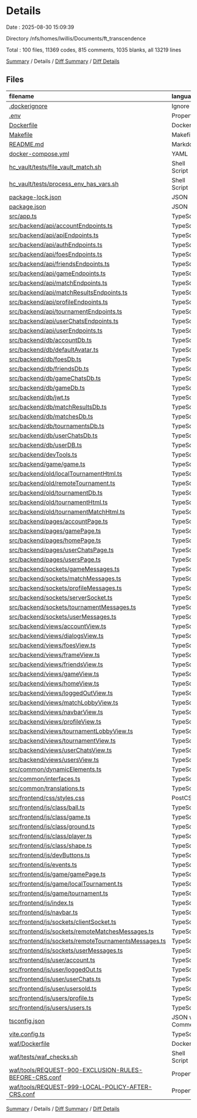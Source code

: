 # Details

Date : 2025-08-30 15:09:39

Directory /nfs/homes/lwillis/Documents/ft_transcendence

Total : 100 files,  11369 codes, 815 comments, 1035 blanks, all 13219 lines

[Summary](results.md) / Details / [Diff Summary](diff.md) / [Diff Details](diff-details.md)

## Files
| filename | language | code | comment | blank | total |
| :--- | :--- | ---: | ---: | ---: | ---: |
| [.dockerignore](/.dockerignore) | Ignore | 8 | 0 | 1 | 9 |
| [.env](/.env) | Properties | 5 | 2 | 2 | 9 |
| [Dockerfile](/Dockerfile) | Docker | 18 | 14 | 11 | 43 |
| [Makefile](/Makefile) | Makefile | 7 | 0 | 4 | 11 |
| [README.md](/README.md) | Markdown | 52 | 0 | 11 | 63 |
| [docker-compose.yml](/docker-compose.yml) | YAML | 109 | 12 | 8 | 129 |
| [hc\_vault/tests/file\_vault\_match.sh](/hc_vault/tests/file_vault_match.sh) | Shell Script | 5 | 1 | 2 | 8 |
| [hc\_vault/tests/process\_env\_has\_vars.sh](/hc_vault/tests/process_env_has_vars.sh) | Shell Script | 3 | 2 | 3 | 8 |
| [package-lock.json](/package-lock.json) | JSON | 3,759 | 0 | 1 | 3,760 |
| [package.json](/package.json) | JSON | 36 | 0 | 1 | 37 |
| [src/app.ts](/src/app.ts) | TypeScript | 167 | 21 | 24 | 212 |
| [src/backend/api/accountEndpoints.ts](/src/backend/api/accountEndpoints.ts) | TypeScript | 102 | 53 | 38 | 193 |
| [src/backend/api/apiEndpoints.ts](/src/backend/api/apiEndpoints.ts) | TypeScript | 35 | 36 | 12 | 83 |
| [src/backend/api/authEndpoints.ts](/src/backend/api/authEndpoints.ts) | TypeScript | 91 | 1 | 18 | 110 |
| [src/backend/api/foesEndpoints.ts](/src/backend/api/foesEndpoints.ts) | TypeScript | 29 | 0 | 8 | 37 |
| [src/backend/api/friendsEndpoints.ts](/src/backend/api/friendsEndpoints.ts) | TypeScript | 44 | 0 | 12 | 56 |
| [src/backend/api/gameEndpoints.ts](/src/backend/api/gameEndpoints.ts) | TypeScript | 8 | 0 | 2 | 10 |
| [src/backend/api/matchEndpoints.ts](/src/backend/api/matchEndpoints.ts) | TypeScript | 15 | 11 | 7 | 33 |
| [src/backend/api/matchResultsEndpoints.ts](/src/backend/api/matchResultsEndpoints.ts) | TypeScript | 5 | 6 | 3 | 14 |
| [src/backend/api/profileEndpoints.ts](/src/backend/api/profileEndpoints.ts) | TypeScript | 34 | 0 | 9 | 43 |
| [src/backend/api/tournamentEndpoints.ts](/src/backend/api/tournamentEndpoints.ts) | TypeScript | 35 | 0 | 7 | 42 |
| [src/backend/api/userChatsEndpoints.ts](/src/backend/api/userChatsEndpoints.ts) | TypeScript | 18 | 0 | 4 | 22 |
| [src/backend/api/userEndpoints.ts](/src/backend/api/userEndpoints.ts) | TypeScript | 65 | 1 | 10 | 76 |
| [src/backend/db/accountDb.ts](/src/backend/db/accountDb.ts) | TypeScript | 80 | 18 | 8 | 106 |
| [src/backend/db/defaultAvatar.ts](/src/backend/db/defaultAvatar.ts) | TypeScript | 284 | 0 | 1 | 285 |
| [src/backend/db/foesDb.ts](/src/backend/db/foesDb.ts) | TypeScript | 55 | 10 | 8 | 73 |
| [src/backend/db/friendsDb.ts](/src/backend/db/friendsDb.ts) | TypeScript | 57 | 9 | 8 | 74 |
| [src/backend/db/gameChatsDb.ts](/src/backend/db/gameChatsDb.ts) | TypeScript | 45 | 6 | 6 | 57 |
| [src/backend/db/gameDb.ts](/src/backend/db/gameDb.ts) | TypeScript | 57 | 50 | 13 | 120 |
| [src/backend/db/jwt.ts](/src/backend/db/jwt.ts) | TypeScript | 65 | 0 | 9 | 74 |
| [src/backend/db/matchResultsDb.ts](/src/backend/db/matchResultsDb.ts) | TypeScript | 50 | 3 | 6 | 59 |
| [src/backend/db/matchesDb.ts](/src/backend/db/matchesDb.ts) | TypeScript | 62 | 0 | 9 | 71 |
| [src/backend/db/tournamentsDb.ts](/src/backend/db/tournamentsDb.ts) | TypeScript | 138 | 0 | 17 | 155 |
| [src/backend/db/userChatsDb.ts](/src/backend/db/userChatsDb.ts) | TypeScript | 93 | 12 | 10 | 115 |
| [src/backend/db/userDB.ts](/src/backend/db/userDB.ts) | TypeScript | 1,692 | 56 | 57 | 1,805 |
| [src/backend/devTools.ts](/src/backend/devTools.ts) | TypeScript | 26 | 0 | 2 | 28 |
| [src/backend/game/game.ts](/src/backend/game/game.ts) | TypeScript | 5 | 3 | 1 | 9 |
| [src/backend/old/localTournamentHtml.ts](/src/backend/old/localTournamentHtml.ts) | TypeScript | 29 | 0 | 5 | 34 |
| [src/backend/old/remoteTournament.ts](/src/backend/old/remoteTournament.ts) | TypeScript | 27 | 0 | 4 | 31 |
| [src/backend/old/tournamentDb.ts](/src/backend/old/tournamentDb.ts) | TypeScript | 105 | 36 | 8 | 149 |
| [src/backend/old/tournamentHtml.ts](/src/backend/old/tournamentHtml.ts) | TypeScript | 69 | 0 | 12 | 81 |
| [src/backend/old/tournamentMatchHtml.ts](/src/backend/old/tournamentMatchHtml.ts) | TypeScript | 108 | 0 | 18 | 126 |
| [src/backend/pages/accountPage.ts](/src/backend/pages/accountPage.ts) | TypeScript | 15 | 0 | 4 | 19 |
| [src/backend/pages/gamePage.ts](/src/backend/pages/gamePage.ts) | TypeScript | 57 | 1 | 9 | 67 |
| [src/backend/pages/homePage.ts](/src/backend/pages/homePage.ts) | TypeScript | 14 | 3 | 2 | 19 |
| [src/backend/pages/userChatsPage.ts](/src/backend/pages/userChatsPage.ts) | TypeScript | 34 | 0 | 7 | 41 |
| [src/backend/pages/usersPage.ts](/src/backend/pages/usersPage.ts) | TypeScript | 25 | 0 | 5 | 30 |
| [src/backend/sockets/gameMessages.ts](/src/backend/sockets/gameMessages.ts) | TypeScript | 20 | 0 | 5 | 25 |
| [src/backend/sockets/matchMessages.ts](/src/backend/sockets/matchMessages.ts) | TypeScript | 48 | 0 | 6 | 54 |
| [src/backend/sockets/profileMessages.ts](/src/backend/sockets/profileMessages.ts) | TypeScript | 11 | 0 | 4 | 15 |
| [src/backend/sockets/serverSocket.ts](/src/backend/sockets/serverSocket.ts) | TypeScript | 78 | 11 | 7 | 96 |
| [src/backend/sockets/tournamentMessages.ts](/src/backend/sockets/tournamentMessages.ts) | TypeScript | 122 | 2 | 16 | 140 |
| [src/backend/sockets/userMessages.ts](/src/backend/sockets/userMessages.ts) | TypeScript | 27 | 8 | 10 | 45 |
| [src/backend/views/accountView.ts](/src/backend/views/accountView.ts) | TypeScript | 131 | 0 | 5 | 136 |
| [src/backend/views/dialogsView.ts](/src/backend/views/dialogsView.ts) | TypeScript | 42 | 0 | 2 | 44 |
| [src/backend/views/foesView.ts](/src/backend/views/foesView.ts) | TypeScript | 59 | 0 | 8 | 67 |
| [src/backend/views/frameView.ts](/src/backend/views/frameView.ts) | TypeScript | 42 | 6 | 5 | 53 |
| [src/backend/views/friendsView.ts](/src/backend/views/friendsView.ts) | TypeScript | 60 | 3 | 10 | 73 |
| [src/backend/views/gameView.ts](/src/backend/views/gameView.ts) | TypeScript | 61 | 0 | 11 | 72 |
| [src/backend/views/homeView.ts](/src/backend/views/homeView.ts) | TypeScript | 21 | 0 | 2 | 23 |
| [src/backend/views/loggedOutView.ts](/src/backend/views/loggedOutView.ts) | TypeScript | 55 | 0 | 4 | 59 |
| [src/backend/views/matchLobbyView.ts](/src/backend/views/matchLobbyView.ts) | TypeScript | 48 | 0 | 6 | 54 |
| [src/backend/views/navbarView.ts](/src/backend/views/navbarView.ts) | TypeScript | 137 | 0 | 20 | 157 |
| [src/backend/views/profileView.ts](/src/backend/views/profileView.ts) | TypeScript | 60 | 0 | 11 | 71 |
| [src/backend/views/tournamentLobbyView.ts](/src/backend/views/tournamentLobbyView.ts) | TypeScript | 70 | 0 | 8 | 78 |
| [src/backend/views/tournamentView.ts](/src/backend/views/tournamentView.ts) | TypeScript | 146 | 0 | 20 | 166 |
| [src/backend/views/userChatsView.ts](/src/backend/views/userChatsView.ts) | TypeScript | 53 | 0 | 6 | 59 |
| [src/backend/views/usersView.ts](/src/backend/views/usersView.ts) | TypeScript | 44 | 3 | 7 | 54 |
| [src/common/dynamicElements.ts](/src/common/dynamicElements.ts) | TypeScript | 38 | 9 | 10 | 57 |
| [src/common/interfaces.ts](/src/common/interfaces.ts) | TypeScript | 175 | 2 | 26 | 203 |
| [src/common/translations.ts](/src/common/translations.ts) | TypeScript | 216 | 2 | 15 | 233 |
| [src/frontend/css/styles.css](/src/frontend/css/styles.css) | PostCSS | 1 | 0 | 1 | 2 |
| [src/frontend/js/class/ball.ts](/src/frontend/js/class/ball.ts) | TypeScript | 81 | 49 | 25 | 155 |
| [src/frontend/js/class/game.ts](/src/frontend/js/class/game.ts) | TypeScript | 107 | 54 | 44 | 205 |
| [src/frontend/js/class/ground.ts](/src/frontend/js/class/ground.ts) | TypeScript | 40 | 21 | 20 | 81 |
| [src/frontend/js/class/player.ts](/src/frontend/js/class/player.ts) | TypeScript | 100 | 52 | 31 | 183 |
| [src/frontend/js/class/shape.ts](/src/frontend/js/class/shape.ts) | TypeScript | 59 | 22 | 18 | 99 |
| [src/frontend/js/devButtons.ts](/src/frontend/js/devButtons.ts) | TypeScript | 25 | 0 | 3 | 28 |
| [src/frontend/js/events.ts](/src/frontend/js/events.ts) | TypeScript | 41 | 46 | 7 | 94 |
| [src/frontend/js/game/gamePage.ts](/src/frontend/js/game/gamePage.ts) | TypeScript | 72 | 15 | 16 | 103 |
| [src/frontend/js/game/localTournament.ts](/src/frontend/js/game/localTournament.ts) | TypeScript | 52 | 2 | 8 | 62 |
| [src/frontend/js/game/tournament.ts](/src/frontend/js/game/tournament.ts) | TypeScript | 24 | 0 | 4 | 28 |
| [src/frontend/js/index.ts](/src/frontend/js/index.ts) | TypeScript | 55 | 13 | 9 | 77 |
| [src/frontend/js/navbar.ts](/src/frontend/js/navbar.ts) | TypeScript | 42 | 3 | 7 | 52 |
| [src/frontend/js/sockets/clientSocket.ts](/src/frontend/js/sockets/clientSocket.ts) | TypeScript | 89 | 14 | 15 | 118 |
| [src/frontend/js/sockets/remoteMatchesMessages.ts](/src/frontend/js/sockets/remoteMatchesMessages.ts) | TypeScript | 68 | 6 | 14 | 88 |
| [src/frontend/js/sockets/remoteTournamentsMessages.ts](/src/frontend/js/sockets/remoteTournamentsMessages.ts) | TypeScript | 108 | 7 | 23 | 138 |
| [src/frontend/js/sockets/userMessages.ts](/src/frontend/js/sockets/userMessages.ts) | TypeScript | 42 | 6 | 7 | 55 |
| [src/frontend/js/user/account.ts](/src/frontend/js/user/account.ts) | TypeScript | 237 | 31 | 31 | 299 |
| [src/frontend/js/user/loggedOut.ts](/src/frontend/js/user/loggedOut.ts) | TypeScript | 133 | 0 | 22 | 155 |
| [src/frontend/js/user/userChats.ts](/src/frontend/js/user/userChats.ts) | TypeScript | 45 | 0 | 5 | 50 |
| [src/frontend/js/user/usersold.ts](/src/frontend/js/user/usersold.ts) | TypeScript | 0 | 23 | 3 | 26 |
| [src/frontend/js/users/profile.ts](/src/frontend/js/users/profile.ts) | TypeScript | 94 | 0 | 10 | 104 |
| [src/frontend/js/users/users.ts](/src/frontend/js/users/users.ts) | TypeScript | 95 | 0 | 13 | 108 |
| [tsconfig.json](/tsconfig.json) | JSON with Comments | 25 | 0 | 1 | 26 |
| [vite.config.ts](/vite.config.ts) | TypeScript | 24 | 0 | 2 | 26 |
| [waf/Dockerfile](/waf/Dockerfile) | Docker | 4 | 0 | 0 | 4 |
| [waf/tests/waf\_checks.sh](/waf/tests/waf_checks.sh) | Shell Script | 77 | 8 | 34 | 119 |
| [waf/tools/REQUEST-900-EXCLUSION-RULES-BEFORE-CRS.conf](/waf/tools/REQUEST-900-EXCLUSION-RULES-BEFORE-CRS.conf) | Properties | 10 | 22 | 4 | 36 |
| [waf/tools/REQUEST-999-LOCAL-POLICY-AFTER-CRS.conf](/waf/tools/REQUEST-999-LOCAL-POLICY-AFTER-CRS.conf) | Properties | 13 | 8 | 7 | 28 |

[Summary](results.md) / Details / [Diff Summary](diff.md) / [Diff Details](diff-details.md)